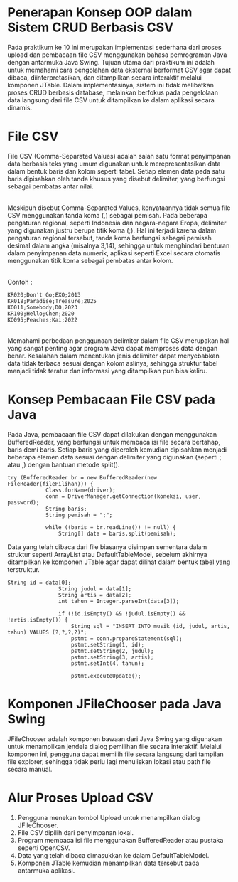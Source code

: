 # Penerapan Konsep OOP dalam Sistem CRUD Berbasis CSV
Pada praktikum ke 10 ini merupakan implementasi sederhana dari proses upload dan pembacaan file CSV menggunakan bahasa pemrograman Java dengan antarmuka Java Swing. Tujuan utama dari praktikum ini adalah untuk memahami cara pengolahan data eksternal berformat CSV agar dapat dibaca, diinterpretasikan, dan ditampilkan secara interaktif melalui komponen JTable. Dalam implementasinya, sistem ini tidak melibatkan proses CRUD berbasis database, melainkan berfokus pada pengelolaan data langsung dari file CSV untuk ditampilkan ke dalam aplikasi secara dinamis.

# File CSV
File CSV (Comma-Separated Values) adalah salah satu format penyimpanan data berbasis teks yang umum digunakan untuk merepresentasikan data dalam bentuk baris dan kolom seperti tabel. Setiap elemen data pada satu baris dipisahkan oleh tanda khusus yang disebut delimiter, yang berfungsi sebagai pembatas antar nilai. 

<br> Meskipun disebut Comma-Separated Values, kenyataannya tidak semua file CSV menggunakan tanda koma (,) sebagai pemisah. Pada beberapa pengaturan regional, seperti Indonesia dan negara-negara Eropa, delimiter yang digunakan justru berupa titik koma (;). Hal ini terjadi karena dalam pengaturan regional tersebut, tanda koma berfungsi sebagai pemisah desimal dalam angka (misalnya 3,14), sehingga untuk menghindari benturan dalam penyimpanan data numerik, aplikasi seperti Excel secara otomatis menggunakan titik koma sebagai pembatas antar kolom. 

<br> Contoh : 
 ``` 
KR020;Don't Go;EXO;2013 
KR018;Paradise;Treasure;2025
KO011;Somebody;DO;2023
KR100;Hello;Chen;2020
KO095;Peaches;Kai;2022
```

<br> Memahami perbedaan penggunaan delimiter dalam file CSV merupakan hal yang sangat penting agar program Java dapat memproses data dengan benar. Kesalahan dalam menentukan jenis delimiter dapat menyebabkan data tidak terbaca sesuai dengan kolom aslinya, sehingga struktur tabel menjadi tidak teratur dan informasi yang ditampilkan pun bisa keliru.

# Konsep Pembacaan File CSV pada Java
Pada Java, pembacaan file CSV dapat dilakukan dengan menggunakan BufferedReader, yang berfungsi untuk membaca isi file secara bertahap, baris demi baris. Setiap baris yang diperoleh kemudian dipisahkan menjadi beberapa elemen data sesuai dengan delimiter yang digunakan (seperti ; atau ,) dengan bantuan metode split().

    try (BufferedReader br = new BufferedReader(new FileReader(filePilihan))) {
                Class.forName(driver);
                conn = DriverManager.getConnection(koneksi, user, password);
                String baris;
                String pemisah = ";";

                while ((baris = br.readLine()) != null) {
                    String[] data = baris.split(pemisah);
                    
Data yang telah dibaca dari file biasanya disimpan sementara dalam struktur seperti ArrayList atau DefaultTableModel, sebelum akhirnya ditampilkan ke komponen JTable agar dapat dilihat dalam bentuk tabel yang terstruktur.

    String id = data[0];
                    String judul = data[1];
                    String artis = data[2];
                    int tahun = Integer.parseInt(data[3]);

                    if (!id.isEmpty() && !judul.isEmpty() && !artis.isEmpty()) {
                        String sql = "INSERT INTO musik (id, judul, artis, tahun) VALUES (?,?,?,?)";
                        pstmt = conn.prepareStatement(sql);
                        pstmt.setString(1, id);
                        pstmt.setString(2, judul);
                        pstmt.setString(3, artis);
                        pstmt.setInt(4, tahun);

                        pstmt.executeUpdate();

# Komponen JFileChooser pada Java Swing
JFileChooser adalah komponen bawaan dari Java Swing yang digunakan untuk menampilkan jendela dialog pemilihan file secara interaktif. Melalui komponen ini, pengguna dapat memilih file secara langsung dari tampilan file explorer, sehingga tidak perlu lagi menuliskan lokasi atau path file secara manual.

# Alur Proses Upload CSV
1. Pengguna menekan tombol Upload untuk menampilkan dialog JFileChooser. <br>
2. File CSV dipilih dari penyimpanan lokal. <br>
3. Program membaca isi file menggunakan BufferedReader atau pustaka seperti OpenCSV. <br>
4. Data yang telah dibaca dimasukkan ke dalam DefaultTableModel. <br>
5. Komponen JTable kemudian menampilkan data tersebut pada antarmuka aplikasi. <br>


